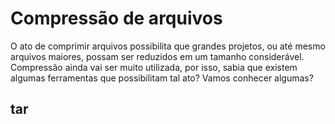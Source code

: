 # Compressão de arquivos

O ato de comprimir arquivos possibilita que grandes projetos, ou até mesmo arquivos maiores, possam ser reduzidos em um tamanho considerável. Compressão ainda vai ser muito utilizada, por isso, sabia que existem algumas ferramentas que possibilitam tal ato? Vamos conhecer algumas?

## tar

